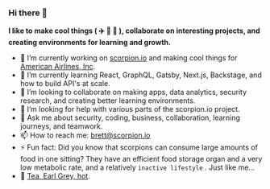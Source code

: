 ### Hi there 👋

**I like to make cool things ( ✈️ 🦂 🍵 ), collaborate on interesting projects, and creating environments for learning and growth.**

* 🔭 I’m currently working on [scorpion.io](https://scorpion.io) and making cool things for [American Airlines, Inc](https://jobs.aa.com).
* 🌱 I’m currently learning React, GraphQL, Gatsby, Next.js, Backstage, and how to build API's at scale.
* 👯 I’m looking to collaborate on making apps, data analytics, security research, and creating better learning environments.
* 🤔 I’m looking for help with various parts of the scorpion.io project.
* 💬 Ask me about security, coding, business, collaboration, learning journeys, and teamwork.
* 📫 How to reach me: brett@scorpion.io
* ⚡ Fun fact: Did you know that scorpions can consume large amounts of food in one sitting? They have an efficient food storage organ and a very low metabolic rate, and a relatively `inactive lifestyle` . Just like me...
* 🍵 [Tea, Earl Grey, hot](https://en.wikipedia.org/wiki/ISO_3103).

<!--
**brettwilcox/brettwilcox** is a ✨ _special_ ✨ repository because its `README.md` (this file) appears on your GitHub profile.

Here are some ideas to get you started:

* 🔭 I’m currently working on ...
* 🌱 I’m currently learning ...
* 👯 I’m looking to collaborate on ...
* 🤔 I’m looking for help with ...
* 💬 Ask me about ...
* 📫 How to reach me: ...
* 😄 Pronouns: ...
* ⚡ Fun fact: ...

-->
